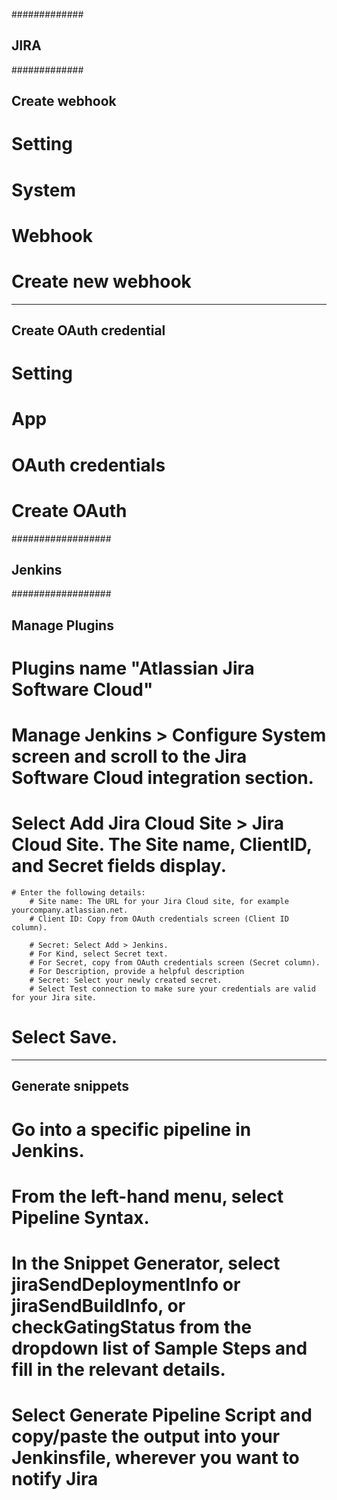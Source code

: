 #############
## JIRA
#############
## Create webhook
# Setting
# System
# Webhook
# Create new webhook
*********************************************************
## Create OAuth credential
# Setting
# App
# OAuth credentials
# Create OAuth

##################
## Jenkins
##################

## Manage Plugins

# Plugins name "Atlassian Jira Software Cloud"
# Manage Jenkins > Configure System screen and scroll to the Jira Software Cloud integration section.
# Select Add Jira Cloud Site > Jira Cloud Site. The Site name, ClientID, and Secret fields display.
    # Enter the following details:
        # Site name: The URL for your Jira Cloud site, for example yourcompany.atlassian.net.
        # Client ID: Copy from OAuth credentials screen (Client ID column).

        # Secret: Select Add > Jenkins.
        # For Kind, select Secret text.
        # For Secret, copy from OAuth credentials screen (Secret column).
        # For Description, provide a helpful description
        # Secret: Select your newly created secret.
        # Select Test connection to make sure your credentials are valid for your Jira site.
# Select Save.
*******************
## Generate snippets

# Go into a specific pipeline in Jenkins.

# From the left-hand menu, select Pipeline Syntax.

# In the Snippet Generator, select jiraSendDeploymentInfo or jiraSendBuildInfo, or checkGatingStatus from the dropdown list of Sample Steps and fill in the relevant details.

# Select Generate Pipeline Script and copy/paste the output into your Jenkinsfile, wherever you want to notify Jira


